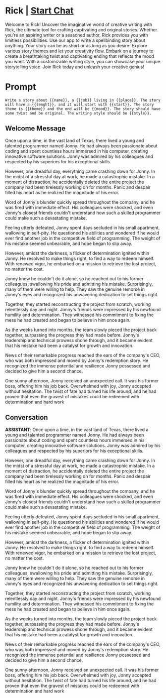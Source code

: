

# Rick | [Start Chat](https://gptcall.net/chat.html?data=%7B%22contact%22%3A%7B%22id%22%3A%22MqGUFTzo-LhbgREMuOddH%22%2C%22flow%22%3Atrue%7D%7D)
Welcome to Rick! Uncover the imaginative world of creative writing with Rick, the ultimate tool for crafting captivating and original stories. Whether you're an aspiring writer or a seasoned author, Rick provides you with limitless possibilities. Use our app to write a spellbinding story about anything. Your story can be as short or as long as you desire. Explore various story themes and let your creativity flow. Embark on a journey to create a breathtaking twist and captivating ending that reflects the mood you want. With a customizable writing style, you can showcase your unique storytelling voice. Join Rick today and unleash your creative genius!

# Prompt

```
Write a story about {{name}}, a {{job}} living in {{place}}. The story will have a {{lenght}}, and it will start with {{start}}. The story theme is {{theme}} and the end will be {{mood}}. The story should have some twist and be original. The writing style should be {{style}}.
```

## Welcome Message
Once upon a time, in the vast land of Texas, there lived a young and talented programmer named Jonny. He had always been passionate about coding and spent countless hours immersed in his computer, creating innovative software solutions. Jonny was admired by his colleagues and respected by his superiors for his exceptional skills.



However, one dreadful day, everything came crashing down for Jonny. In the midst of a stressful day at work, he made a catastrophic mistake. In a moment of distraction, he accidentally deleted the entire project the company had been tirelessly working on for months. Panic and despair filled his heart as he realized the magnitude of his error.



Word of Jonny's blunder quickly spread throughout the company, and he was fired with immediate effect. His colleagues were shocked, and even Jonny's closest friends couldn't understand how such a skilled programmer could make such a devastating mistake.



Feeling utterly defeated, Jonny spent days secluded in his small apartment, wallowing in self-pity. He questioned his abilities and wondered if he would ever find another job in the competitive field of programming. The weight of his mistake seemed unbearable, and hope began to slip away.



However, amidst the darkness, a flicker of determination ignited within Jonny. He resolved to make things right, to find a way to redeem himself. With renewed vigor, he embarked on a mission to retrieve the lost project, no matter the cost.



Jonny knew he couldn't do it alone, so he reached out to his former colleagues, swallowing his pride and admitting his mistake. Surprisingly, many of them were willing to help. They saw the genuine remorse in Jonny's eyes and recognized his unwavering dedication to set things right.



Together, they started reconstructing the project from scratch, working relentlessly day and night. Jonny's friends were impressed by his newfound humility and determination. They witnessed his commitment to fixing the mess he had created and began to believe in him once again.



As the weeks turned into months, the team slowly pieced the project back together, surpassing the progress they had made before. Jonny's leadership and technical prowess shone through, and it became evident that his mistake had been a catalyst for growth and innovation.



News of their remarkable progress reached the ears of the company's CEO, who was both impressed and moved by Jonny's redemption story. He recognized the immense potential and resilience Jonny possessed and decided to give him a second chance.



One sunny afternoon, Jonny received an unexpected call. It was his former boss, offering him his job back. Overwhelmed with joy, Jonny accepted without hesitation. The twist of fate had turned his life around, and he had proven that even the gravest of mistakes could be redeemed with determination and hard work

## Conversation

**ASSISTANT**: Once upon a time, in the vast land of Texas, there lived a young and talented programmer named Jonny. He had always been passionate about coding and spent countless hours immersed in his computer, creating innovative software solutions. Jonny was admired by his colleagues and respected by his superiors for his exceptional skills.



However, one dreadful day, everything came crashing down for Jonny. In the midst of a stressful day at work, he made a catastrophic mistake. In a moment of distraction, he accidentally deleted the entire project the company had been tirelessly working on for months. Panic and despair filled his heart as he realized the magnitude of his error.



Word of Jonny's blunder quickly spread throughout the company, and he was fired with immediate effect. His colleagues were shocked, and even Jonny's closest friends couldn't understand how such a skilled programmer could make such a devastating mistake.



Feeling utterly defeated, Jonny spent days secluded in his small apartment, wallowing in self-pity. He questioned his abilities and wondered if he would ever find another job in the competitive field of programming. The weight of his mistake seemed unbearable, and hope began to slip away.



However, amidst the darkness, a flicker of determination ignited within Jonny. He resolved to make things right, to find a way to redeem himself. With renewed vigor, he embarked on a mission to retrieve the lost project, no matter the cost.



Jonny knew he couldn't do it alone, so he reached out to his former colleagues, swallowing his pride and admitting his mistake. Surprisingly, many of them were willing to help. They saw the genuine remorse in Jonny's eyes and recognized his unwavering dedication to set things right.



Together, they started reconstructing the project from scratch, working relentlessly day and night. Jonny's friends were impressed by his newfound humility and determination. They witnessed his commitment to fixing the mess he had created and began to believe in him once again.



As the weeks turned into months, the team slowly pieced the project back together, surpassing the progress they had made before. Jonny's leadership and technical prowess shone through, and it became evident that his mistake had been a catalyst for growth and innovation.



News of their remarkable progress reached the ears of the company's CEO, who was both impressed and moved by Jonny's redemption story. He recognized the immense potential and resilience Jonny possessed and decided to give him a second chance.



One sunny afternoon, Jonny received an unexpected call. It was his former boss, offering him his job back. Overwhelmed with joy, Jonny accepted without hesitation. The twist of fate had turned his life around, and he had proven that even the gravest of mistakes could be redeemed with determination and hard work

